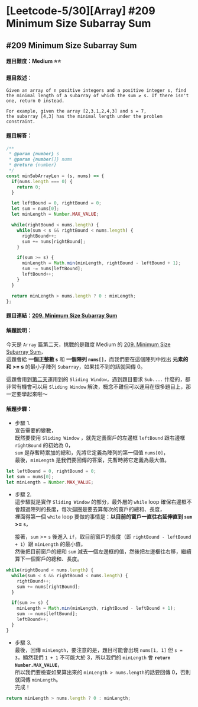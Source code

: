 # [Leetcode-5/30][Array] #209 Minimum Size Subarray Sum

## #209 Minimum Size Subarray Sum

#### 題目難度：Medium :star::star:
#### 題目敘述：
```
Given an array of n positive integers and a positive integer s, find the minimal length of a subarray of which the sum ≥ s. If there isn't one, return 0 instead.

For example, given the array [2,3,1,2,4,3] and s = 7,
the subarray [4,3] has the minimal length under the problem constraint.
```
#### 題目解答：
```javascript
/**
 * @param {number} s
 * @param {number[]} nums
 * @return {number}
 */
const minSubArrayLen = (s, nums) => {
  if(nums.length === 0) {
    return 0;
  }

  let leftBound = 0, rightBound = 0;
  let sum = nums[0];
  let minLength = Number.MAX_VALUE;

  while(rightBound < nums.length) {
    while(sum < s && rightBound < nums.length) {
      rightBound++;
      sum += nums[rightBound];
    }

    if(sum >= s) {
      minLength = Math.min(minLength, rightBound - leftBound + 1);
      sum -= nums[leftBound];
      leftBound++;
    }
  }

  return minLength > nums.length ? 0 : minLength;
};
```
#### 題目連結：[209. Minimum Size Subarray Sum](https://leetcode.com/problems/minimum-size-subarray-sum/)
#### 解題說明：
今天是 `Array` 篇第二天，挑戰的是難度 Medium 的 [209. Minimum Size Subarray Sum](https://leetcode.com/problems/minimum-size-subarray-sum/)，  
這題會給 **一個正整數 `s`** 和 **一個陣列 `nums[]`**，而我們要在這個陣列中找出 **元素的和 >= s** 的最小子陣列 `Subarray`，如果找不到的話就回傳 0。  

這題會用到[第二天](https://github.com/xxhomey19/leetcode-30days/tree/master/Day2)運用到的 `Sliding Window`，遇到題目要求 `Sub....` 什麼的，都非常有機會可以用 `Sliding Window` 解決，概念不難但可以運用在很多題目上，那一定要學起來啦～  
#### 解題步驟：
- 步驟 1.  
宣告需要的變數，  
既然要使用 `Sliding Window` ，就先定義窗戶的左邊框 `leftBound` 跟右邊框 `rightBound` 的初始為 0，  
`sum` 是存暫時累加的總和，先將它定義為陣列的第一個值 `nums[0]`，  
最後，`minLength` 是我們要回傳的答案，先暫時將它定義為最大值。  
```javascript
let leftBound = 0, rightBound = 0;
let sum = nums[0];
let minLength = Number.MAX_VALUE;
```
- 步驟 2.  
這步驟就是實作 `Sliding Window` 的部分，最外層的 `while` loop 確保右邊框不會超過陣列的長度，每次迴圈是要去算每次的窗戶的總和、長度，  
裡面得第一個 `while` loop 要做的事情是：**以目前的窗戶一直往右延伸直到 `sum` >= `s`**，  

  接著，`sum` >= `s` 後進入 `if`，取目前窗戶的長度（即 ```rightBound - leftBound + 1```）跟 `minLength` 的最小值，  
  然後把目前窗戶的總和 `sum` 減去一個左邊框的值，然後把左邊框往右移，繼續算下一個窗戶的總和、長度。  

```javascript
while(rightBound < nums.length) {
  while(sum < s && rightBound < nums.length) {
    rightBound++;
    sum += nums[rightBound];
  }

  if(sum >= s) {
    minLength = Math.min(minLength, rightBound - leftBound + 1);
    sum -= nums[leftBound];
    leftBound++;
  }
}
```
- 步驟 3.  
最後，回傳 `minLength`，要注意的是，題目可能會出現 `nums[1, 1]` 但 `s = 3`，顯然我們 `1 + 1` 不可能大於 3，所以我們的 `minLength` 會 **`return Number.MAX_VALUE`**，  
所以我們要檢查如果算出來的 `minLength > nums.length`的話要回傳 0，否則就回傳 `minLength`。  
完成！  
```javascript
return minLength > nums.length ? 0 : minLength;
```
